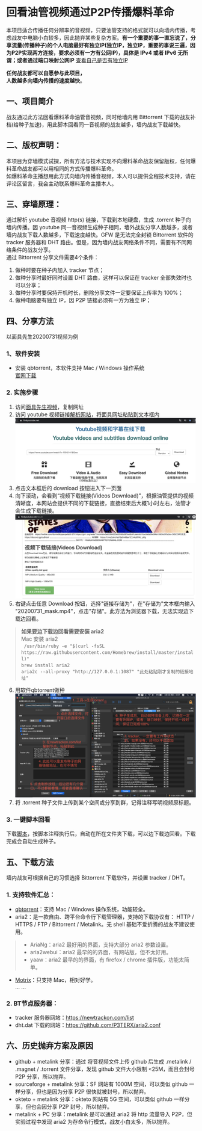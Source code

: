 # 回看油管视频通过P2P传播爆料革命  
本项目适合传播任何分辨率的音视频，只要油管支持的格式就可以向墙内传播，考虑战友中电脑小白较多，因此抛弃某些复杂方案。**有一个重要的事一直忘说了，分享流量(传播种子)的个人电脑最好有独立IP(独立IP，独立IP，重要的事说三遍，因为P2P实现两方连接，要求必须有一方有公网IP)，具体是 IPv4 或者 IPv6 无所谓；或者通过端口映射公网IP** [查看自己是否有独立IP](myIP.md)  

**任何战友都可以自愿参与此项目，  
人数越多向墙内传播的速度越快**。  

## 一、项目简介  
战友通过此方法回看爆料革命油管音视频，同时给墙内用 Bittorrent 下载的战友补档(给种子加速)，用此脚本回看同一音视频的战友越多，墙内战友下载越快。  

## 二、版权声明：  
本项目为穿墙模式试探，所有方法与技术实现不向爆料革命战友保留版权，任何爆料革命战友都可以用相同的方式传播爆料革命。  
如爆料革命主播想用此方式向墙内传播音视频，本人可以提供全程技术支持，请在评论区留言，我会主动联系爆料革命主播本人。  

## 三、穿墙原理：  
通过解析 youtube 音视频 http(s) 链接，下载到本地硬盘，生成 .torrent 种子向墙内传播。因 youtube 同一音视频生成种子相同，墙外战友分享人数越多，或者墙内战友下载人数越多，下载速度越快。GFW 是无法完全封锁 Bittorrent 软件的 tracker 服务器和 DHT 路由。但是，因为墙内战友网络条件不同，需要有不同网络条件的战友分享。  
通过 Bittorrent 分享文件需要4个条件：  
1. 做种时要在种子内加入 tracker 节点；  
2. 做种分享时最好同时设置 DHT 路由，这样可以保证在 tracker 全部失效时也可以分享；  
3. 做种分享时要保持开机时长，删除分享文件一定要保证上传率为 100%；  
4. 做种电脑要有独立 IP，因 P2P 链接必须有一方为独立 IP；  

## 四、分享方法  
以面具先生20200731视频为例  
### 1、软件安装  
- 安装 qbtorrent，本软件支持 Mac / Windows 操作系统  
[官网下载](https://www.qbittorrent.org/download.php)  
### 2. 实施步骤  
1. 访问[面具先生视频](https://www.youtube.com/watch?v=FBY0147BGws)，复制网址  
2. 访问 youtube 视频链接[解析网站](https://www.findyoutube.net/)，将面具网址粘贴到文本框内  
![图1](0001.png)
3. 点击文本框后的 download 按钮进入下一页面  
4. 向下滚动，会看到“视频下载链接(Videos Download)”，根据油管提供的视频清晰度，本网站会提供不同的下载链接，直接结束后大概1小时左右，油管才会生成下载链接。  
![图1](0002.png)  
5. 右键点击任意 Download 按钮，选择"链接存储为"，在"存储为"文本框内输入 "20200731_mask.mp4"，点击"存储"。此方法为浏览器下载，无法实现边下载边回看。  
> **如果要边下载边回看需要安装 aria2**  
> Mac 安装 aria2  
> ``` /usr/bin/ruby -e "$(curl -fsSL https://raw.githubusercontent.com/Homebrew/install/master/install)"```  
> ```brew install aria2```  
> ```aria2c --all-proxy "http://127.0.0.1:1087" "此处粘贴刚才复制的链接地址"```  

6. 用软件qbtorrent做种  
![0003.png](0003.png)  
7. 将 .torrent 种子文件上传到某个空间或分享到群，记得注释写明视频原标题。  
### 3. 一键脚本回看  
下载[脚本](reu4mac.sh)，按脚本注释执行后，自动在所在文件夹下载，可以边下载边回看。下载完成会自动生成种子。  
## 五、下载方法
墙内战友可根据自己的习惯选择 Bittorrent 下载软件，并设置 tracker / DHT。  
### 1. 支持软件汇总：
- [qbtorrent](https://www.qbittorrent.org/download.php)：支持 Mac / Windows 操作系统，功能较全。  
- aria2：是一款自由、跨平台命令行下载管理器，支持的下载协议有： HTTP / HTTPS / FTP / Bittorrent / Metalink。无 shell 基础不爱折腾的战友不建议使用。
> - AriaNg：aria2 最好用的界面，支持大部分 aria2 参数设置。
> - aria2webui：aria2 最早的的界面，有网站版，但不太好用。
> - yaaw：aria2 最早的的界面，有 firefox / chrome 插件版，功能太简单。

- [Motrix](https://motrix.app/)：只支持 Mac，相对好学。  
... ...
### 2. BT节点服务器：
- tracker 服务器网站：https://newtrackon.com/list  
- dht.dat 下载的网站：https://github.com/P3TERX/aria2.conf  
## 六、历史抛弃方案及原因  
- github + metalink 分享：通过 将音视频文件上传 github 后生成 .metalink / .magnet / .torrent 文件分享，发现 github 文件大小限制 <25M，而且会封号 P2P 分享，所以抛弃。
- sourceforge + metalink 分享：SF 网站有 1000M 空间，可以类似 github 一样分享，但也是因为分享 P2P 很快就被封号，所以抛弃。
- okteto + metalink 分享：okteto 网站有 5G 空间，可以类似 github 一样分享，但也会因分享 P2P 封号，所以抛弃。
- metalink + PC 分享：metalink 是可以通过 aria2 将 http 流量导入 P2P，但实验过程中发现 aria2 为存命令行模式，战友小白太多，所以抛弃。

